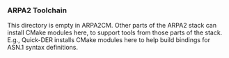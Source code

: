 ### ARPA2 Toolchain

This directory is empty in ARPA2CM. Other parts of the ARPA2 stack can install
CMake modules here, to support tools from those parts of the stack. E.g.,
Quick-DER installs CMake modules here to help build bindings for ASN.1
syntax definitions.

